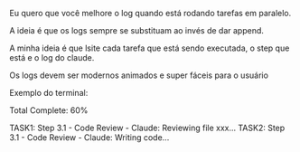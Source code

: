 Eu quero que você melhore o log quando está rodando tarefas em paralelo.

A ideia é que os logs sempre se substituam ao invés de dar append.

A minha ideia é que lsite cada tarefa que está sendo executada, o step que está e o log do claude.

Os logs devem ser modernos animados e super fáceis para o usuário

Exemplo do terminal:

Total Complete: 60%

<SPINNER> TASK1: Step 3.1 - Code Review - Claude: Reviewing file xxx...
<SPINNER> TASK2: Step 3.1 - Code Review - Claude: Writing code...